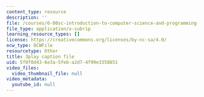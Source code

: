 ```yaml
---
content_type: resource
description: ''
file: /courses/6-00sc-introduction-to-computer-science-and-programming-spring-2011/5f0f0d436e3a5feba2d74f99e3358851_ZFc_utdoexI.vtt
file_type: application/x-subrip
learning_resource_types: []
license: https://creativecommons.org/licenses/by-nc-sa/4.0/
ocw_type: OCWFile
resourcetype: Other
title: 3play caption file
uid: 5f0f0d43-6e3a-5feb-a2d7-4f99e3358851
video_files:
  video_thumbnail_file: null
video_metadata:
  youtube_id: null
---
```

